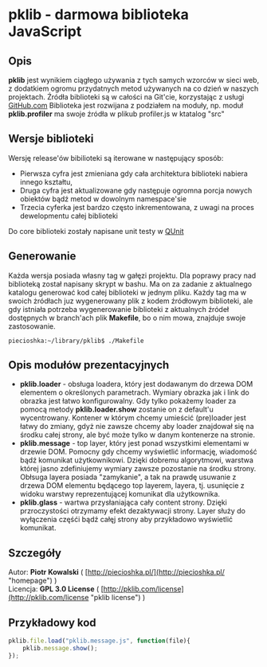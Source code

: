 pklib - darmowa biblioteka JavaScript
=====================================

Opis
-----

**pklib** jest wynikiem ciągłego używania z tych samych wzorców w sieci web, 
z dodatkiem ogromu przydatnych metod używanych na co dzień w naszych projektach. 
Źródła biblioteki są w całości na Git'cie, korzystając z usługi [GitHub.com](http://www.github.com "GitHub")
Biblioteka jest rozwijana z podziałem na moduły, np. moduł **pklib.profiler** ma swoje źródła w plikub profiler.js w ktatalog "src"

Wersje biblioteki
----------------

Wersję release'ów bibilioteki są iterowane w następujący sposób:

* Pierwsza cyfra jest zmieniana gdy cała architektura biblioteki nabiera innego kształtu,
* Druga cyfra jest aktualizowane gdy następuje ogromna porcja nowych obiektów bądź metod w dowolnym namespace'sie
* Trzecia cyferka jest bardzo często inkrementowana, z uwagi na proces dewelopmentu całej biblioteki

Do core biblioteki zostały napisane unit testy w [QUnit](http://docs.jquery.com/Qunit "QUnit")

Generowanie 
-----------

Każda wersja posiada własny tag w gałęzi projektu. Dla poprawy pracy nad biblioteką został napisany skrypt w bashu.
Ma on za zadanie z aktualnego katalogu generować kod całej biblioteki w jednym pliku. 
Każdy tag ma w swoich żródłach juz wygenerowany plik z kodem źródłowym biblioteki, ale gdy istniała potrzeba 
wygenerowanie biblioteki z aktualnych źródeł dostępnych w branch'ach plik **Makefile**, bo o nim mowa,
znajduje swoje zastosowanie.

`piecioshka:~/library/pklib$ ./Makefile`


Opis modułów prezentacyjnych
----------------------------

* **pklib.loader** - obsługa loadera, który jest dodawanym do drzewa DOM elementem o określonych parametrach.
Wymiary obrazka jak i link do obrazka jest łatwo konfigurowalny.
Gdy tylko pokażemy loader za pomocą metody **pklib.loader.show** zostanie on z default'u wycentrowany.
Kontener w którym chcemy umieścić (pre)loader jest łatwy do zmiany, gdyż nie zawsze chcemy aby 
loader znajdował się na środku całej strony, ale być może tylko w danym kontenerze na stronie.  
* **pklib.message** - top layer, który jest ponad wszystkimi elementami w drzewie DOM.
Pomocny gdy chcemy wyświetlić informację, wiadomość bądź komunikat użytkownikowi.
Dzięki dobremu algorytmowi, warstwa której jasno zdefiniujemy wymiary zawsze pozostanie na środku strony.
Obłsuga layera posiada "zamykanie", a tak na prawdę usuwanie z drzewa DOM elementu będącego top layerem, 
layera, tj. usunięcie z widoku warstwy reprezentującej komunikat dla użytkownika.
* **pklib.glass** - wartwa przysłaniająca cały content strony. 
Dzięki przroczystości otrzymamy efekt dezaktywacji strony. 
Layer służy do wyłączenia częśći bądź całęj strony aby przykładowo wyświetlić komunikat.

Szczegóły
---------

Autor: **Piotr Kowalski** ( [http://piecioshka.pl/](http://piecioshka.pl/ "homepage") ) <br />
Licencja: **GPL 3.0 License** ( [http://pklib.com/license](http://pklib.com/license "pklib license") ) 


Przykładowy kod
---------------

```js
pklib.file.load("pklib.message.js", function(file){
    pklib.message.show();
});
```

